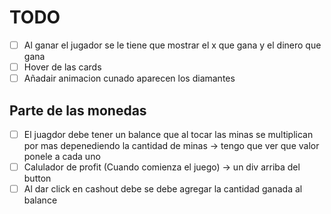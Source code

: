# TODO

- [ ] Al ganar el jugador se le tiene que mostrar el x que gana y el dinero que gana
- [ ] Hover de las cards
- [ ] Añadair animacion cunado aparecen los diamantes

## Parte de las monedas
- [ ] El juagdor debe tener un balance que al tocar las minas se multiplican por mas depenediendo la cantidad de minas -> tengo que ver que valor ponele a cada uno
- [ ] Calulador de profit (Cuando comienza el juego) -> un div arriba del button
- [ ] Al dar click en cashout debe se debe agregar la cantidad ganada al balance
